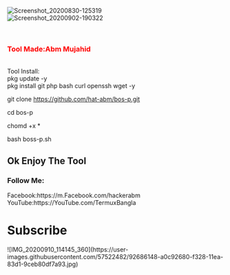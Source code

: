 
![Screenshot_20200830-125319](https://user-images.githubusercontent.com/57522482/92686224-c0f8e580-f328-11ea-94a1-5cdf13503836.png)
<br>
![Screenshot_20200902-190322](https://user-images.githubusercontent.com/57522482/92684934-2dbeb080-f326-11ea-8975-0695bd306723.png)



<br>

<h3 style="color:red"> Tool Made:Abm Mujahid</h3>
<br>
Tool Install:<br>
pkg update -y<br>
pkg install git php bash curl openssh wget -y<br>

git clone https://github.com/hat-abm/bos-p.git<br>

cd bos-p

chomd +x *

bash boss-p.sh

<h2>Ok Enjoy The Tool </h2>
<h3>Follow Me:</h3>
Facebook:https://m.Facebook.com/hackerabm<br>
YouTube:https://YouTube.com/TermuxBangla
<br>
<h1> Subscribe</h1> 
![IMG_20200910_114145_360](https://user-images.githubusercontent.com/57522482/92686148-a0c92680-f328-11ea-83d1-9ceb80df7a93.jpg)

